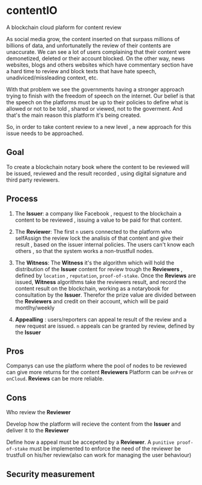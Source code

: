 # contentIO
A blockchain cloud plaform for content review

As social media grow, the content inserted on that surpass millions of billions of data, and unfortunatelly the review of their contents are unaccurate.
We can see a lot of users complaining that their content were demonetized, deleted or their account blocked. On the other way, news websites, blogs and others websites which have commentary section have a hard time to review and block texts that have hate speech, unadiviced/missleading context, etc.

With that problem we see the governments having a stronger approach trying to finish with the freedom of speech on the internet. Our belief is that the speech on the platforms must be up to their policies to define what is allowed or not to be told , shared or viewed, not to the goverment. And that's the main reason this platform it's being created.

So, in order to take content review to a new level , a new approach for this issue needs to be approached.

## Goal

To create a blockchain notary book where the content to be reviewed will be issued, reviewed and the result recorded , using digital signature and third party reviewers.


## Process

1. The **Issuer**: a company like Facebook , request to the blockchain a content to be reviewed , issuing a value to be paid for that content.

2. The **Reviewer**: The first `n` users connected to the platform who selfAssign the review lock the analisis of that content and give their result , based on the issuer internal policies. The users can't know each others , so that the system works a non-trustfull nodes.

3. The **Witness**: The **Witness** it's the algorithm which will hold the distribution of the **Issuer** content for review trough the **Reviewers** , defined by `location` , `reputation`, `proof-of-stake`. Once the **Reviews** are issued, **Witness** algorithms take the reviewers result, and record the content result on the blockchain, working as a notarybook for consultation by the **Issuer**. Therefor the prize value are divided between the **Reviewers** and credit on their account, which will be paid montlhy/weekly

4. **Appealling** : users/reporters can appeal te result of the review and a new request are issued. `n` appeals can be granted by review, defined by the **Issuer**


## Pros
Companys can use the platform where the pool of nodes to be reviewed can give more returns for the content **Reviewers**
Platform can be `onPrem` or `onCloud`.
**Reviews** can be more reliable.

## Cons

Who review the **Reviewer**

Develop how the platform will recieve the content from the **Issuer** and deliver it to the **Reviewer**

Define how a appeal must be accepeted by a **Reviewer**. A `punitive proof-of-stake` must be implemented to enforce the need of the reviewer be trustfull on his/her review(also can work for managing the user behaviour)


## Security measurement

